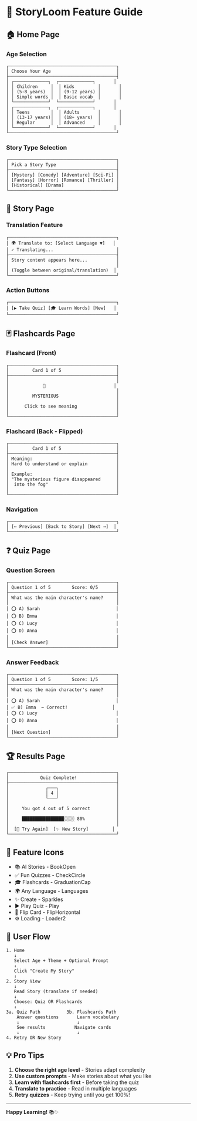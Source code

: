 # 🎨 StoryLoom Feature Guide

## 🏠 Home Page

### Age Selection
```
┌─────────────────────────────────────────┐
│ Choose Your Age                         │
├─────────────────────────────────────────┤
│ ┌─────────────┐  ┌─────────────┐       │
│ │ Children     │  │ Kids         │       │
│ │ (5-8 years)  │  │ (9-12 years) │       │
│ │ Simple words │  │ Basic vocab  │       │
│ └─────────────┘  └─────────────┘       │
│ ┌─────────────┐  ┌─────────────┐       │
│ │ Teens        │  │ Adults       │       │
│ │ (13-17 years)│  │ (18+ years)  │       │
│ │ Regular      │  │ Advanced     │       │
│ └─────────────┘  └─────────────┘       │
└─────────────────────────────────────────┘
```

### Story Type Selection
```
┌─────────────────────────────────────────┐
│ Pick a Story Type                       │
├─────────────────────────────────────────┤
│ [Mystery] [Comedy] [Adventure] [Sci-Fi] │
│ [Fantasy] [Horror] [Romance] [Thriller] │
│ [Historical] [Drama]                    │
└─────────────────────────────────────────┘
```

## 📖 Story Page

### Translation Feature
```
┌─────────────────────────────────────────┐
│ 🌍 Translate to: [Select Language ▼]   │
│ ✓ Translating...                        │
├─────────────────────────────────────────┤
│ Story content appears here...           │
│                                         │
│ (Toggle between original/translation)  │
└─────────────────────────────────────────┘
```

### Action Buttons
```
┌─────────────────────────────────────────┐
│ [▶ Take Quiz] [🎓 Learn Words] [New]   │
└─────────────────────────────────────────┘
```

## 🃏 Flashcards Page

### Flashcard (Front)
```
┌─────────────────────────────────────────┐
│         Card 1 of 5                     │
├─────────────────────────────────────────┤
│                                         │
│             🔄                          │
│                                         │
│         MYSTERIOUS                      │
│                                         │
│      Click to see meaning               │
│                                         │
└─────────────────────────────────────────┘
```

### Flashcard (Back - Flipped)
```
┌─────────────────────────────────────────┐
│         Card 1 of 5                     │
├─────────────────────────────────────────┤
│ Meaning:                                │
│ Hard to understand or explain           │
│                                         │
│ Example:                                │
│ "The mysterious figure disappeared      │
│  into the fog"                          │
│                                         │
└─────────────────────────────────────────┘
```

### Navigation
```
┌─────────────────────────────────────────┐
│ [← Previous] [Back to Story] [Next →]  │
└─────────────────────────────────────────┘
```

## ❓ Quiz Page

### Question Screen
```
┌─────────────────────────────────────────┐
│ Question 1 of 5        Score: 0/5       │
├─────────────────────────────────────────┤
│ What was the main character's name?     │
│                                         │
│ ⭕ A) Sarah                             │
│ ⭕ B) Emma                              │
│ ⭕ C) Lucy                              │
│ ⭕ D) Anna                              │
│                                         │
│ [Check Answer]                          │
└─────────────────────────────────────────┘
```

### Answer Feedback
```
┌─────────────────────────────────────────┐
│ Question 1 of 5        Score: 1/5       │
├─────────────────────────────────────────┤
│ What was the main character's name?     │
│                                         │
│ ⭕ A) Sarah                             │
│ ✅ B) Emma  ← Correct!                 │
│ ⭕ C) Lucy                              │
│ ⭕ D) Anna                              │
│                                         │
│ [Next Question]                         │
└─────────────────────────────────────────┘
```

## 🏆 Results Page

```
┌─────────────────────────────────────────┐
│            Quiz Complete!               │
├─────────────────────────────────────────┤
│              ┌───┐                      │
│              │ 4 │                      │
│              └───┘                      │
│                                         │
│     You got 4 out of 5 correct          │
│                                         │
│     ████████████████░░░░ 80%            │
│                                         │
│  [🔄 Try Again]  [✨ New Story]         │
└─────────────────────────────────────────┘
```

## 🌈 Feature Icons

- 📚 AI Stories - BookOpen
- ✅ Fun Quizzes - CheckCircle  
- 🎓 Flashcards - GraduationCap
- 🌍 Any Language - Languages
- ✨ Create - Sparkles
- ▶️ Play Quiz - Play
- 🔄 Flip Card - FlipHorizontal
- ⚙️ Loading - Loader2

## 🎯 User Flow

```
1. Home
   ↓
   Select Age + Theme + Optional Prompt
   ↓
   Click "Create My Story"
   ↓
2. Story View
   ↓
   Read Story (translate if needed)
   ↓
   Choose: Quiz OR Flashcards
   ↓
3a. Quiz Path          3b. Flashcards Path
    Answer questions       Learn vocabulary
    ↓                      ↓
    See results           Navigate cards
    ↓                      ↓
4. Retry OR New Story
```

## 💡 Pro Tips

1. **Choose the right age level** - Stories adapt complexity
2. **Use custom prompts** - Make stories about what you like
3. **Learn with flashcards first** - Before taking the quiz
4. **Translate to practice** - Read in multiple languages
5. **Retry quizzes** - Keep trying until you get 100%!

---

**Happy Learning!** 📚✨

